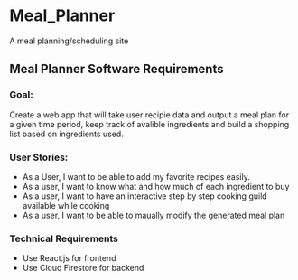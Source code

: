 # Meal_Planner
A meal planning/scheduling site

<h2>Meal Planner Software Requirements</h2>

<h3>Goal:</h3>
Create a web app that will take user recipie data and output a meal plan for a given time period, keep track of avalible ingredients and build a shopping list based on ingredients used.

<h3>User Stories:</h3>
<ul>
<li>As a User, I want to be able to add my favorite recipes easily.</li>
<li>As a user, I want to know what and how much of each ingredient to buy</li>
<li>As a user, I want to have an interactive step by step cooking guild available while cooking</li>
<li>As a user, I want to be able to maually modify the generated meal plan</li>
</ul>
<h3>Technical Requirements</h3>
<ul>
<li>Use React.js for frontend</li>
<li>Use Cloud Firestore for backend</li>
</ul>
